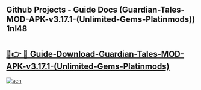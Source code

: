 ## Github Projects - Guide Docs (Guardian-Tales-MOD-APK-v3.17.1-(Unlimited-Gems-Platinmods)) 1nl48

# <h2><a href="https://apkcomod.com?title=Guardian-Tales-MOD-APK-v3.17.1-(Unlimited-Gems-Platinmods)">🔗👉 🔴 Guide-Download-Guardian-Tales-MOD-APK-v3.17.1-(Unlimited-Gems-Platinmods) </a></h2>

[![acn](https://github.com/user-attachments/assets/0f9c940e-d8b0-45ae-aac7-cd30a18b3e1c)](https://apkcomod.com?title=Guardian-Tales-MOD-APK-v3.17.1-(Unlimited-Gems-Platinmods))
